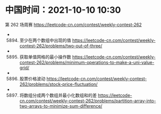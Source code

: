 
# 中国时间：2021-10-10 10:30

第 262 场周赛 https://leetcode-cn.com/contest/weekly-contest-262
- 5894. 至少在两个数组中出现的值 https://leetcode-cn.com/contest/weekly-contest-262/problems/two-out-of-three/
- 5895. 获取单值网格的最小操作数 https://leetcode-cn.com/contest/weekly-contest-262/problems/minimum-operations-to-make-a-uni-value-grid/
- 5896. 股票价格波动 https://leetcode-cn.com/contest/weekly-contest-262/problems/stock-price-fluctuation/
- 5897. 将数组分成两个数组并最小化数组和的差 https://leetcode-cn.com/contest/weekly-contest-262/problems/partition-array-into-two-arrays-to-minimize-sum-difference/
